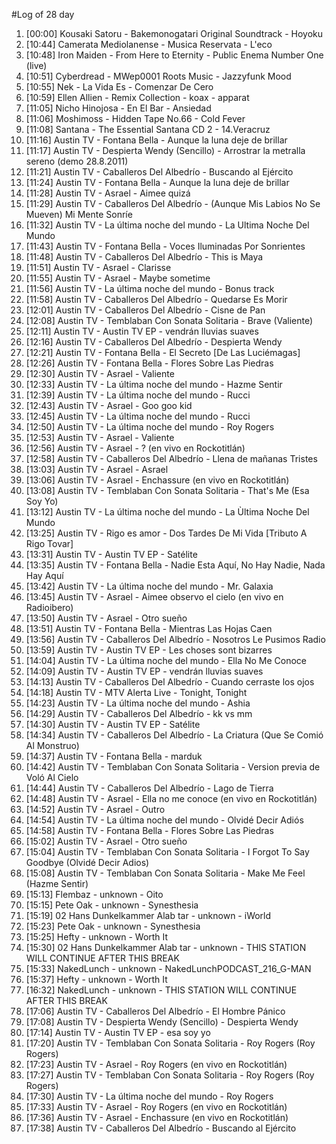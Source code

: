 #Log of 28 day

1. [00:00] Kousaki Satoru - Bakemonogatari Original Soundtrack - Hoyoku
1. [10:44] Camerata Mediolanense - Musica Reservata - L'eco
1. [10:48] Iron Maiden - From Here to Eternity - Public Enema Number One (live)
1. [10:51] Cyberdread - MWep0001 Roots Music - Jazzyfunk Mood
1. [10:55] Nek - La Vida Es - Comenzar De Cero
1. [10:59] Ellen Allien - Remix Collection - koax - apparat
1. [11:05] Nicho Hinojosa - En El Bar - Ansiedad
1. [11:06] Moshimoss - Hidden Tape No.66 - Cold Fever
1. [11:08] Santana - The Essential Santana CD 2 - 14.Veracruz
1. [11:16] Austin TV - Fontana Bella - Aunque la luna deje de brillar
1. [11:17] Austin TV - Despierta Wendy (Sencillo) - Arrostrar la metralla sereno (demo 28.8.2011)
1. [11:21] Austin TV - Caballeros Del Albedrío - Buscando al Ejército
1. [11:24] Austin TV - Fontana Bella - Aunque la luna deje de brillar
1. [11:28] Austin TV - Asrael - Aimee quizá
1. [11:29] Austin TV - Caballeros Del Albedrío - (Aunque Mis Labios No Se Mueven) Mi Mente Sonríe
1. [11:32] Austin TV - La última noche del mundo - La Ultima Noche Del Mundo
1. [11:43] Austin TV - Fontana Bella - Voces Iluminadas Por Sonrientes
1. [11:48] Austin TV - Caballeros Del Albedrío - This is Maya
1. [11:51] Austin TV - Asrael - Clarisse
1. [11:55] Austin TV - Asrael - Maybe sometime
1. [11:56] Austin TV - La última noche del mundo - Bonus track
1. [11:58] Austin TV - Caballeros Del Albedrío - Quedarse Es Morir
1. [12:01] Austin TV - Caballeros Del Albedrío - Cisne de Pan
1. [12:08] Austin TV - Temblaban Con Sonata Solitaria - Brave (Valiente)
1. [12:11] Austin TV - Austin TV EP - vendrán lluvias suaves
1. [12:16] Austin TV - Caballeros Del Albedrío - Despierta Wendy
1. [12:21] Austin TV - Fontana Bella - El Secreto [De Las Luciémagas]
1. [12:26] Austin TV - Fontana Bella - Flores Sobre Las Piedras
1. [12:30] Austin TV - Asrael - Valiente
1. [12:33] Austin TV - La última noche del mundo - Hazme Sentir
1. [12:39] Austin TV - La última noche del mundo - Rucci
1. [12:43] Austin TV - Asrael - Goo goo kid
1. [12:45] Austin TV - La última noche del mundo - Rucci
1. [12:50] Austin TV - La última noche del mundo - Roy Rogers
1. [12:53] Austin TV - Asrael - Valiente
1. [12:56] Austin TV - Asrael - ? (en vivo en Rockotitlán)
1. [12:58] Austin TV - Caballeros Del Albedrío - Llena de mañanas Tristes
1. [13:03] Austin TV - Asrael - Asrael
1. [13:06] Austin TV - Asrael - Enchassure (en vivo en Rockotitlán)
1. [13:08] Austin TV - Temblaban Con Sonata Solitaria - That's Me (Esa Soy Yo)
1. [13:12] Austin TV - La última noche del mundo - La Ùltima Noche Del Mundo
1. [13:25] Austin TV - Rigo es amor - Dos Tardes De Mi Vida [Tributo A Rigo Tovar]
1. [13:31] Austin TV - Austin TV EP - Satélite
1. [13:35] Austin TV - Fontana Bella - Nadie Esta Aquí, No Hay Nadie, Nada Hay Aquí
1. [13:42] Austin TV - La última noche del mundo - Mr. Galaxia
1. [13:45] Austin TV - Asrael - Aimee observo el cielo (en vivo en Radioibero)
1. [13:50] Austin TV - Asrael - Otro sueño
1. [13:51] Austin TV - Fontana Bella - Mientras Las Hojas Caen
1. [13:56] Austin TV - Caballeros Del Albedrío - Nosotros Le Pusimos Radio
1. [13:59] Austin TV - Austin TV EP - Les choses sont bizarres
1. [14:04] Austin TV - La última noche del mundo - Ella No Me Conoce
1. [14:09] Austin TV - Austin TV EP - vendrán lluvias suaves
1. [14:13] Austin TV - Caballeros Del Albedrío - Cuando cerraste los ojos
1. [14:18] Austin TV - MTV Alerta Live - Tonight, Tonight
1. [14:23] Austin TV - La última noche del mundo - Ashia
1. [14:29] Austin TV - Caballeros Del Albedrío - kk vs mm
1. [14:30] Austin TV - Austin TV EP - Satélite
1. [14:34] Austin TV - Caballeros Del Albedrío - La Criatura (Que Se Comió Al Monstruo)
1. [14:37] Austin TV - Fontana Bella - marduk
1. [14:42] Austin TV - Temblaban Con Sonata Solitaria - Version previa de Voló Al Cielo
1. [14:44] Austin TV - Caballeros Del Albedrío - Lago de Tierra
1. [14:48] Austin TV - Asrael - Ella no me conoce (en vivo en Rockotitlán)
1. [14:52] Austin TV - Asrael - Outro
1. [14:54] Austin TV - La última noche del mundo - Olvidé Decir Adiós
1. [14:58] Austin TV - Fontana Bella - Flores Sobre Las Piedras
1. [15:02] Austin TV - Asrael - Otro sueño
1. [15:04] Austin TV - Temblaban Con Sonata Solitaria - I Forgot To Say Goodbye (Olvidé Decir Adios)
1. [15:08] Austin TV - Temblaban Con Sonata Solitaria - Make Me Feel (Hazme Sentir)
1. [15:13] Flembaz - unknown - Oito
1. [15:15] Pete Oak - unknown - Synesthesia
1. [15:19] 02 Hans Dunkelkammer Alab tar - unknown - iWorld
1. [15:23] Pete Oak - unknown - Synesthesia
1. [15:25] Hefty - unknown - Worth It
1. [15:30] 02 Hans Dunkelkammer Alab tar - unknown - THIS STATION WILL CONTINUE AFTER THIS BREAK
1. [15:33] NakedLunch - unknown - NakedLunchPODCAST_216_G-MAN
1. [15:37] Hefty - unknown - Worth It
1. [16:32] NakedLunch - unknown - THIS STATION WILL CONTINUE AFTER THIS BREAK
1. [17:06] Austin TV - Caballeros Del Albedrío - El Hombre Pánico
1. [17:08] Austin TV - Despierta Wendy (Sencillo) - Despierta Wendy
1. [17:14] Austin TV - Austin TV EP - esa soy yo
1. [17:20] Austin TV - Temblaban Con Sonata Solitaria - Roy Rogers (Roy Rogers)
1. [17:23] Austin TV - Asrael - Roy Rogers (en vivo en Rockotitlán)
1. [17:27] Austin TV - Temblaban Con Sonata Solitaria - Roy Rogers (Roy Rogers)
1. [17:30] Austin TV - La última noche del mundo - Roy Rogers
1. [17:33] Austin TV - Asrael - Roy Rogers (en vivo en Rockotitlán)
1. [17:36] Austin TV - Asrael - Enchassure (en vivo en Rockotitlán)
1. [17:38] Austin TV - Caballeros Del Albedrío - Buscando al Ejército
